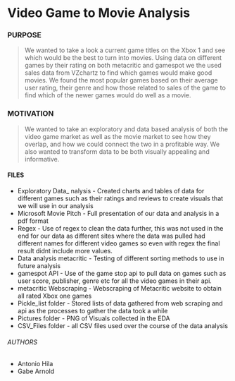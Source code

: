 # Video Game to Movie Analysis

### PURPOSE

> We wanted to take a look a current game titles on the Xbox 1 and see which would be the best to turn into movies. Using data on different games by their rating on both metacritic and gamespot we the used sales data from VZchartz to find which games would make good movies. We found the most popular games based on their average user rating, their genre and how those related to sales of the game to find which of the newer games would do well as a movie.

### MOTIVATION

> We wanted to take an exploratory and data based analysis of both the video game market as well as the movie market to see how they overlap, and how we could connect the two in a profitable way. We also wanted to transform data to be both visually appealing and informative.


#### FILES

* Exploratory Data_ nalysis - Created charts and tables of data for different games such as their ratings and reviews to create visuals that we will use in our analysis <br>
* Microsoft Movie Pitch - Full presentation of our data and analysis in a pdf format
* Regex - Use of regex to clean the data further, this was not used in the end for our data as different sites where the data was pulled had different names for different video games so even with regex the final result didnt include more values.
* Data analysis metacritic -  Testing of different sorting methods to use in future analysis
* gamespot API - Use of the game stop api to pull data on games such as user score, publisher, genre etc for all the video games in their api.
* metacritic Webscraping - Webscraping of Metacritic website to obtain all rated Xbox one games
* Pickle_list folder - Stored lists of data gathered from web scraping and api as the processes to gather the data took a while
* Pictures folder - PNG of Visuals collected in the EDA
* CSV_Files folder - all CSV files used over the course of the data analysis


###### AUTHORS
* Antonio Hila
* Gabe Arnold
